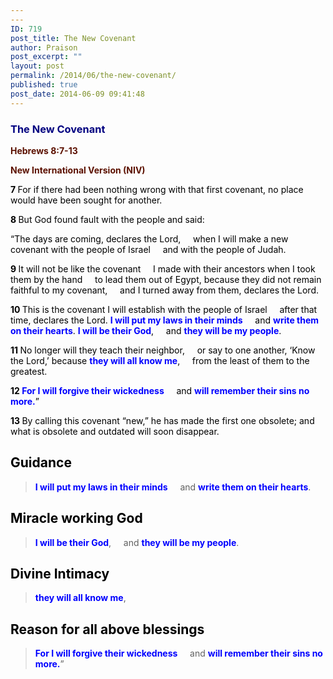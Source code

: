 ```yaml
---
---
ID: 719
post_title: The New Covenant
author: Praison
post_excerpt: ""
layout: post
permalink: /2014/06/the-new-covenant/
published: true
post_date: 2014-06-09 09:41:48
---
```

<div class="heading passage-class-0" style="color: #5c1101;">
<div class="heading passage-class-0" style="color: #5c1101;">
<h3><span style="color: #000080;">The New Covenant</span></h3>
<strong>Hebrews 8:7-13</strong>
<p class="txt-sm"><strong>New International Version (NIV)</strong></p>

</div>
<div class="passage version-NIV result-text-style-normal text-html " style="color: #000000;">

<span id="en-NIV-30100" class="text Heb-8-7"><span class="versenum" style="font-weight: bold;">7 </span>For if there had been nothing wrong with that first covenant, no place would have been sought for another.</span>

<span id="en-NIV-30101" class="text Heb-8-8"><span class="versenum" style="font-weight: bold;">8 </span>But God found fault with the people and said:</span>
<div class="poetry top-05">
<p class="line"><span class="text Heb-8-8">“The days are coming, declares the Lord,</span>
<span class="indent-1"><span class="indent-1-breaks">    </span><span class="text Heb-8-8">when I will make a new covenant</span></span>
<span class="text Heb-8-8">with the people of Israel</span>
<span class="indent-1"><span class="indent-1-breaks">    </span><span class="text Heb-8-8">and with the people of Judah.</span></span></p>
<p class="line"><span id="en-NIV-30102" class="text Heb-8-9"><span class="versenum" style="font-weight: bold;">9 </span>It will not be like the covenant</span>
<span class="indent-1"><span class="indent-1-breaks">    </span><span class="text Heb-8-9">I made with their ancestors</span></span>
<span class="text Heb-8-9">when I took them by the hand</span>
<span class="indent-1"><span class="indent-1-breaks">    </span><span class="text Heb-8-9">to lead them out of Egypt,</span></span>
<span class="text Heb-8-9">because they did not remain faithful to my covenant,</span>
<span class="indent-1"><span class="indent-1-breaks">    </span><span class="text Heb-8-9">and I turned away from them,</span></span>
<span class="right"><span class="text Heb-8-9">declares the Lord.</span></span></p>
<p class="line"><span id="en-NIV-30103" class="text Heb-8-10"><span class="versenum" style="font-weight: bold;">10 </span>This is the covenant I will establish with the people of Israel</span>
<span class="indent-1"><span class="indent-1-breaks">    </span><span class="text Heb-8-10">after that time, declares the Lord.</span></span>
<span style="color: #0000ff;"><strong><span class="text Heb-8-10">I will put my laws in their minds</span></strong></span>
<span class="indent-1"><span class="indent-1-breaks">    </span><span class="text Heb-8-10">and <span style="color: #0000ff;"><strong>write them on their hearts</strong></span>.</span></span>
<span class="text Heb-8-10"><span style="color: #0000ff;"><strong>I will be their God</strong></span>,</span>
<span class="indent-1"><span class="indent-1-breaks">    </span><span class="text Heb-8-10">and <span style="color: #0000ff;"><strong>they will be my people</strong></span>.</span></span></p>
<p class="line"><span id="en-NIV-30104" class="text Heb-8-11"><span class="versenum" style="font-weight: bold;">11 </span>No longer will they teach their neighbor,</span>
<span class="indent-1"><span class="indent-1-breaks">    </span><span class="text Heb-8-11">or say to one another, ‘Know the Lord,’</span></span>
<span class="text Heb-8-11">because <span style="color: #0000ff;"><strong>they will all know me</strong></span>,</span>
<span class="indent-1"><span class="indent-1-breaks">    </span><span class="text Heb-8-11">from the least of them to the greatest.</span></span></p>
<p class="line"><span id="en-NIV-30105" class="text Heb-8-12"><span class="versenum" style="font-weight: bold;">12 </span><span style="color: #0000ff;"><strong>For I will forgive their wickedness</strong></span></span>
<span class="indent-1"><span class="indent-1-breaks">    </span><span class="text Heb-8-12">and <span style="color: #0000ff;"><strong>will remember their sins no more.</strong></span>”</span></span></p>

</div>
<p class="top-05"><span id="en-NIV-30106" class="text Heb-8-13"><span class="versenum" style="font-weight: bold;">13 </span>By calling this covenant “new,” he has made the first one obsolete; and what is obsolete and outdated will soon disappear.</span></p>

<h2 class="top-05">Guidance</h2>
<blockquote>
<p class="top-05"><span style="color: #0000ff;"><strong><span class="text Heb-8-10">I will put my laws in their minds</span></strong></span>
<span class="indent-1"><span class="indent-1-breaks">    </span><span class="text Heb-8-10">and <span style="color: #0000ff;"><strong>write them on their hearts</strong></span>.</span></span></p>
</blockquote>
<h2 class="top-05">Miracle working God</h2>
<blockquote><span class="text Heb-8-10"><span style="color: #0000ff;"><strong>I will be their God</strong></span>,</span>
<span class="indent-1"><span class="indent-1-breaks">    </span><span class="text Heb-8-10">and <span style="color: #0000ff;"><strong>they will be my people</strong></span>.</span></span></blockquote>
<h2>Divine Intimacy</h2>
<blockquote><span style="color: #0000ff;"><strong>they will all know me</strong></span>,</blockquote>
<h2>Reason for all above blessings</h2>
<blockquote><span id="en-NIV-30105" class="text Heb-8-12"><span style="color: #0000ff;"><strong>For I will forgive their wickedness</strong></span></span>
<span class="indent-1"><span class="indent-1-breaks">    </span><span class="text Heb-8-12">and <span style="color: #0000ff;"><strong>will remember their sins no more.</strong></span>”</span></span></blockquote>
</div>
</div>